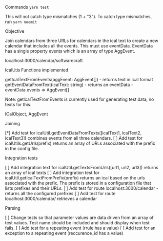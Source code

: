 Commands
`yarn test`

This will not catch type mismatches (1 + "3"). To catch type mismatches, run `yarn noemit`

Objective

Join calendars from three URLs for calendars in the ical text to create a new calendar that includes all the events. This must use eventData. EventData has a single property events which is an array of type AggEvent.

localhost:3000/calendar/softwarecraft

IcalUtis Functions implemented

getIcalTextFromEvents(aggEvent: AggEvent[]) - returns text in ical format
getEventDataFromText(icalText: string) - returns an eventData - eventData.events => AggEvent[]

Note: getIcalTextFromEvents is currently used for generating test data, no
texts for this.

ICalObject, AggEvent

Joining

[*] Add test for icalUtil.getEventDataFromTexts([icalText1, icalText2, icalText3]) combines events from all three calendars.
[ ] Add test for icalUtils.getUrls(prefix) returns an array of URLs associated
with the prefix in the config file.

Integration tests

[ ] Add integration text for icalUtil.getTextsFromUrls([url1, url2, url3]) returns an array of ical texts
[ ] Add integration test for icalUtil.getIcalTextFromPrefix(prefix) returns an ical based on the urls associated with the prefix. The prefix is stored in a configuration file that lists prefixes and their URLs.
[ ] Add test for route localhost:3000/calendar - returns all the configured prefixes
[ ] Add test for route localhost:3000/calendar/<prefix> retrieves a calendar

Parsing

[ ] Change tests so that parameter values are data driven from an array of test values. Test name should be included and should display when test fails.
[ ] Add test for a repeating event (rrule has a value)
[ ] Add test for an exception to a repeating event (reccurence_id has a value)
